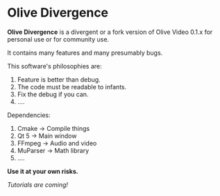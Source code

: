 # Olive Divergence

**Olive Divergence** is a divergent or a fork version of Olive Video 0.1.x
for personal use or for community use.

It contains many features and many presumably bugs.

This software's philosophies are:
  1. Feature is better than debug.
  2. The code must be readable to infants.
  3. Fix the debug if you can.
  4. ....
  
Dependencies:
  1. Cmake		-> Compile things
  2. Qt 5		-> Main window
  3. FFmpeg		-> Audio and video
  4. MuParser	-> Math library 
  5. ....

**Use it at your own risks.**

*Tutorials are coming!*

